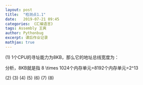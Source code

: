 ```yaml
---
layout: post
title:  "检测点1.1"
date:   2019-07-21 09:45
categories: 《汇编语言》
tags: Assembly 王爽
author: Pythonbug
excerpt: 课后作业记录
mathjax: true
---
```


(1) 1个CPU的寻址能力为8KB，那么它的地址总线宽度为：

分析，8KB就是指 8 \times 1024个内存单元=8192个内存单元=2^13


(2)
(3)
(4)
(5)
(6)
(7)
(8)
